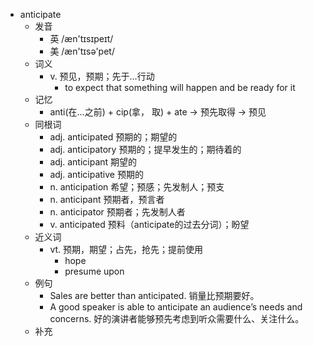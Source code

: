 - anticipate
  - 发音
    - 英 /æn'tɪsɪpeɪt/
    - 美 /æn'tɪsə'pet/
  - 词义
    - v. 预见，预期；先于…行动
      - to expect that something will happen and be ready for it
  - 记忆
    - anti(在…之前) + cip(拿， 取) + ate → 预先取得 → 预见
  - 同根词
    - adj. anticipated 预期的；期望的
    - adj. anticipatory 预期的；提早发生的；期待着的
    - adj. anticipant 期望的
    - adj. anticipative 预期的
    - n. anticipation 希望；预感；先发制人；预支
    - n. anticipant 预期者，预言者
    - n. anticipator 预期者；先发制人者
    - v. anticipated 预料（anticipate的过去分词）；盼望
  - 近义词
    - vt. 预期，期望；占先，抢先；提前使用
      - hope
      - presume upon
  - 例句
    - Sales are better than anticipated. 销量比预期要好。
    - A good speaker is able to anticipate an audience’s needs and concerns. 好的演讲者能够预先考虑到听众需要什么、关注什么。
  - 补充